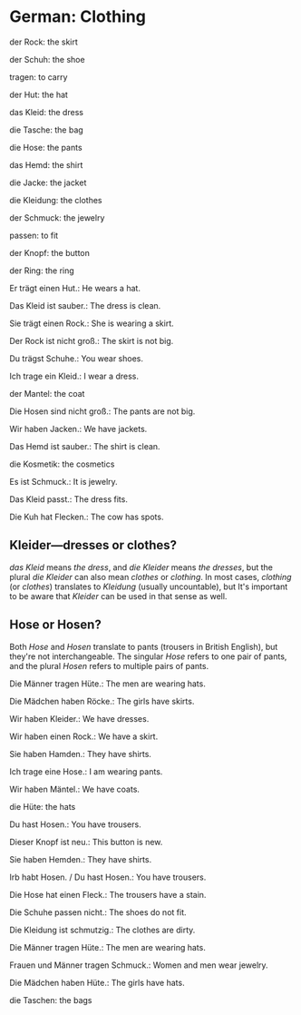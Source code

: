 # German: Clothing

der Rock: the skirt

der Schuh: the shoe

tragen: to carry

der Hut: the hat

das Kleid: the dress

die Tasche: the bag

die Hose: the pants

das Hemd: the shirt

die Jacke: the jacket

die Kleidung: the clothes

der Schmuck: the jewelry

passen: to fit

der Knopf: the button

der Ring: the ring

Er trägt einen Hut.: He wears a hat.

Das Kleid ist sauber.: The dress is clean.

Sie trägt einen Rock.: She is wearing a skirt.

Der Rock ist nicht groß.: The skirt is not big.

Du trägst Schuhe.: You wear shoes.

Ich trage ein Kleid.: I wear a dress.

der Mantel: the coat

Die Hosen sind nicht groß.: The pants are not big.

Wir haben Jacken.: We have jackets.

Das Hemd ist sauber.: The shirt is clean.

die Kosmetik: the cosmetics

Es ist Schmuck.: It is jewelry.

Das Kleid passt.: The dress fits.

Die Kuh hat Flecken.: The cow has spots.

## Kleider—dresses or clothes?
*das Kleid* means *the dress*, and *die Kleider* means *the dresses*,
but the plural *die Kleider* can also mean *clothes* or *clothing*. In
most cases, *clothing* (or *clothes*) translates to *Kleidung*
(usually uncountable), but It's important to be aware that *Kleider*
can be used in that sense as well.

## Hose or Hosen?
Both *Hose* and *Hosen* translate to pants (trousers in British
English), but they're not interchangeable. The singular *Hose* refers
to one pair of pants, and the plural *Hosen* refers to multiple pairs
of pants.

Die Männer tragen Hüte.: The men are wearing hats.

Die Mädchen haben Röcke.: The girls have skirts.

Wir haben Kleider.: We have dresses.

Wir haben einen Rock.: We have a skirt.

Sie haben Hamden.: They have shirts.

Ich trage eine Hose.: I am wearing pants.

Wir haben Mäntel.: We have coats.

die Hüte: the hats

Du hast Hosen.: You have trousers.

Dieser Knopf ist neu.: This button is new.

Sie haben Hemden.: They have shirts.

Irb habt Hosen. / Du hast Hosen.: You have trousers.

Die Hose hat einen Fleck.: The trousers have a stain.

Die Schuhe passen nicht.: The shoes do not fit.

Die Kleidung ist schmutzig.: The clothes are dirty.

Die Männer tragen Hüte.: The men are wearing hats.

Frauen und Männer tragen Schmuck.: Women and men wear jewelry.

Die Mädchen haben Hüte.: The girls have hats.

die Taschen: the bags
